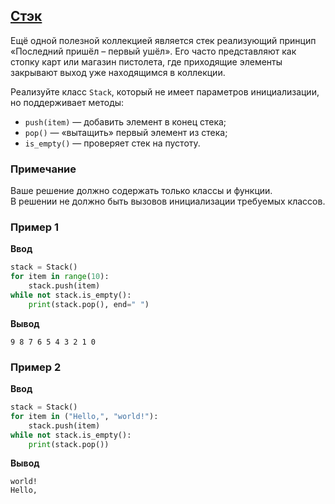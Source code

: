 ## [Стэк](../../../solutions/5.1/51_j.py)

Ещё одной полезной коллекцией является стек реализующий принцип «Последний пришёл – первый ушёл». Его часто представляют как стопку карт или магазин пистолета, где приходящие элементы закрывают выход уже находящимся в коллекции.

Реализуйте класс `Stack`, который не имеет параметров инициализации, но поддерживает методы:

- `push(item)` — добавить элемент в конец стека;
- `pop()` — «вытащить» первый элемент из стека;
- `is_empty()` — проверяет стек на пустоту.

### Примечание

Ваше решение должно содержать только классы и функции.\
В решении не должно быть вызовов инициализации требуемых классов.

### Пример 1

**Ввод**
```python
stack = Stack()
for item in range(10):
    stack.push(item)
while not stack.is_empty():
    print(stack.pop(), end=" ")
```

**Вывод**
```plaintext
9 8 7 6 5 4 3 2 1 0 
```

### Пример 2

**Ввод**
```python
stack = Stack()
for item in ("Hello,", "world!"):
    stack.push(item)
while not stack.is_empty():
    print(stack.pop())
```

**Вывод**
```plaintext
world!
Hello,
```